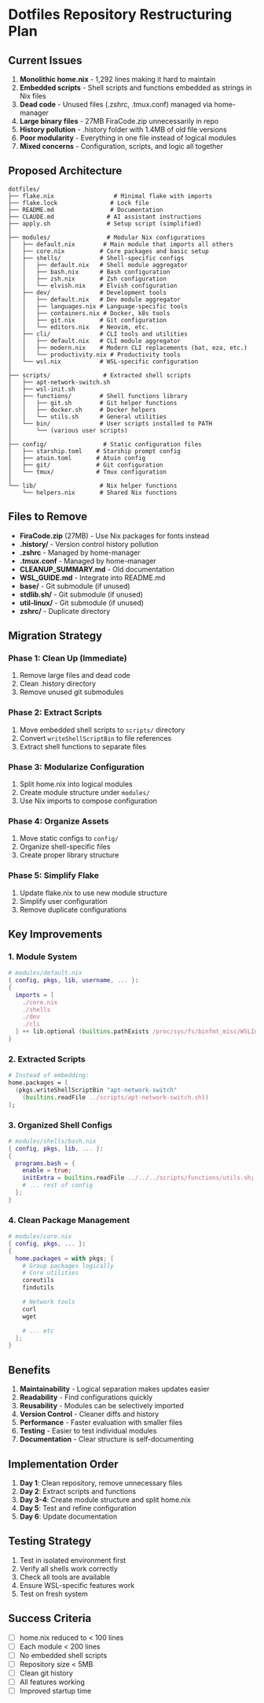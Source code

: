 # Dotfiles Repository Restructuring Plan

## Current Issues

1. **Monolithic home.nix** - 1,292 lines making it hard to maintain
2. **Embedded scripts** - Shell scripts and functions embedded as strings in Nix files
3. **Dead code** - Unused files (.zshrc, .tmux.conf) managed via home-manager
4. **Large binary files** - 27MB FiraCode.zip unnecessarily in repo
5. **History pollution** - .history folder with 1.4MB of old file versions
6. **Poor modularity** - Everything in one file instead of logical modules
7. **Mixed concerns** - Configuration, scripts, and logic all together

## Proposed Architecture

```
dotfiles/
├── flake.nix                 # Minimal flake with imports
├── flake.lock               # Lock file
├── README.md                # Documentation
├── CLAUDE.md               # AI assistant instructions
├── apply.sh                # Setup script (simplified)
│
├── modules/                # Modular Nix configurations
│   ├── default.nix        # Main module that imports all others
│   ├── core.nix          # Core packages and basic setup
│   ├── shells/           # Shell-specific configs
│   │   ├── default.nix   # Shell module aggregator
│   │   ├── bash.nix      # Bash configuration
│   │   ├── zsh.nix       # Zsh configuration
│   │   └── elvish.nix    # Elvish configuration
│   ├── dev/              # Development tools
│   │   ├── default.nix   # Dev module aggregator
│   │   ├── languages.nix # Language-specific tools
│   │   ├── containers.nix # Docker, k8s tools
│   │   ├── git.nix       # Git configuration
│   │   └── editors.nix   # Neovim, etc.
│   ├── cli/              # CLI tools and utilities
│   │   ├── default.nix   # CLI module aggregator
│   │   ├── modern.nix    # Modern CLI replacements (bat, eza, etc.)
│   │   └── productivity.nix # Productivity tools
│   └── wsl.nix           # WSL-specific configuration
│
├── scripts/               # Extracted shell scripts
│   ├── apt-network-switch.sh
│   ├── wsl-init.sh
│   ├── functions/        # Shell functions library
│   │   ├── git.sh        # Git helper functions
│   │   ├── docker.sh     # Docker helpers
│   │   └── utils.sh      # General utilities
│   └── bin/              # User scripts installed to PATH
│       └── (various user scripts)
│
├── config/                # Static configuration files
│   ├── starship.toml    # Starship prompt config
│   ├── atuin.toml       # Atuin config
│   ├── git/             # Git configuration
│   └── tmux/            # Tmux configuration
│
└── lib/                  # Nix helper functions
    └── helpers.nix       # Shared Nix functions

```

## Files to Remove

- **FiraCode.zip** (27MB) - Use Nix packages for fonts instead
- **.history/** - Version control history pollution
- **.zshrc** - Managed by home-manager
- **.tmux.conf** - Managed by home-manager
- **CLEANUP_SUMMARY.md** - Old documentation
- **WSL_GUIDE.md** - Integrate into README.md
- **base/** - Git submodule (if unused)
- **stdlib.sh/** - Git submodule (if unused)
- **util-linux/** - Git submodule (if unused)
- **zshrc/** - Duplicate directory

## Migration Strategy

### Phase 1: Clean Up (Immediate)
1. Remove large files and dead code
2. Clean .history directory
3. Remove unused git submodules

### Phase 2: Extract Scripts
1. Move embedded shell scripts to `scripts/` directory
2. Convert `writeShellScriptBin` to file references
3. Extract shell functions to separate files

### Phase 3: Modularize Configuration
1. Split home.nix into logical modules
2. Create module structure under `modules/`
3. Use Nix imports to compose configuration

### Phase 4: Organize Assets
1. Move static configs to `config/`
2. Organize shell-specific files
3. Create proper library structure

### Phase 5: Simplify Flake
1. Update flake.nix to use new module structure
2. Simplify user configuration
3. Remove duplicate configurations

## Key Improvements

### 1. Module System
```nix
# modules/default.nix
{ config, pkgs, lib, username, ... }:
{
  imports = [
    ./core.nix
    ./shells
    ./dev
    ./cli
  ] ++ lib.optional (builtins.pathExists /proc/sys/fs/binfmt_misc/WSLInterop) ./wsl.nix;
}
```

### 2. Extracted Scripts
```nix
# Instead of embedding:
home.packages = [
  (pkgs.writeShellScriptBin "apt-network-switch"
    (builtins.readFile ../scripts/apt-network-switch.sh))
];
```

### 3. Organized Shell Configs
```nix
# modules/shells/bash.nix
{ config, pkgs, lib, ... }:
{
  programs.bash = {
    enable = true;
    initExtra = builtins.readFile ../../../scripts/functions/utils.sh;
    # ... rest of config
  };
}
```

### 4. Clean Package Management
```nix
# modules/core.nix
{ config, pkgs, ... }:
{
  home.packages = with pkgs; [
    # Group packages logically
    # Core utilities
    coreutils
    findutils

    # Network tools
    curl
    wget

    # ... etc
  ];
}
```

## Benefits

1. **Maintainability** - Logical separation makes updates easier
2. **Readability** - Find configurations quickly
3. **Reusability** - Modules can be selectively imported
4. **Version Control** - Cleaner diffs and history
5. **Performance** - Faster evaluation with smaller files
6. **Testing** - Easier to test individual modules
7. **Documentation** - Clear structure is self-documenting

## Implementation Order

1. **Day 1**: Clean repository, remove unnecessary files
2. **Day 2**: Extract scripts and functions
3. **Day 3-4**: Create module structure and split home.nix
4. **Day 5**: Test and refine configuration
5. **Day 6**: Update documentation

## Testing Strategy

1. Test in isolated environment first
2. Verify all shells work correctly
3. Check all tools are available
4. Ensure WSL-specific features work
5. Test on fresh system

## Success Criteria

- [ ] home.nix reduced to < 100 lines
- [ ] Each module < 200 lines
- [ ] No embedded shell scripts
- [ ] Repository size < 5MB
- [ ] Clean git history
- [ ] All features working
- [ ] Improved startup time